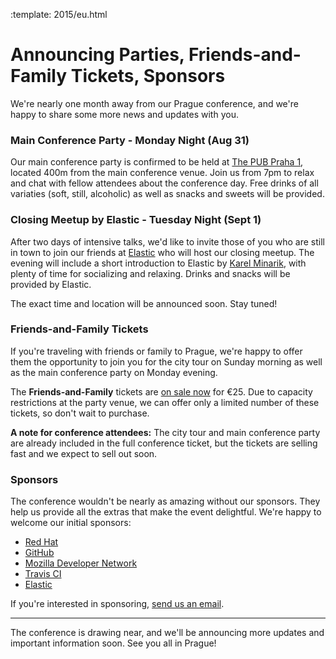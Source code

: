 :template: 2015/eu.html

# Announcing Parties, Friends-and-Family Tickets, Sponsors

We're nearly one month away from our Prague conference, and we're happy to share some more news and updates with you.

### Main Conference Party - Monday Night (Aug 31)

Our main conference party is confirmed to be held at [The PUB Praha 1][the-pub], located 400m from the main conference venue. Join us from 7pm to relax and chat with fellow attendees about the conference day. Free drinks of all variaties (soft, still, alcoholic) as well as snacks and sweets will be provided. 

[the-pub]: http://www.thepub.cz/praha-1/?lng=en

### Closing Meetup by Elastic - Tuesday Night (Sept 1)

After two days of intensive talks, we'd like to invite those of you who are still in town to join our friends at [Elastic][elastic] who will host our closing meetup. The evening will include a short introduction to Elastic by [Karel Minarik][karel], with plenty of time for socializing and relaxing. Drinks and snacks will be provided by Elastic.

The exact time and location will be announced soon. Stay tuned!

[elastic]: http://elastic.co/
[karel]: https://twitter.com/karmiq

### Friends-and-Family Tickets

If you're traveling with friends or family to Prague, we're happy to offer them the opportunity to join you for the city tour on Sunday morning as well as the main conference party on Monday evening. 

The **Friends-and-Family** tickets are [on sale now][tickets] for €25. Due to capacity restrictions at the party venue, we can offer only a limited number of these tickets, so don't wait to purchase.

**A note for conference attendees:** The city tour and main conference party are already included in the full conference ticket, but the tickets are selling fast and we expect to sell out soon.

[tickets]: https://ti.to/writethedocs/write-the-docs-eu-2015

### Sponsors

The conference wouldn't be nearly as amazing without our sponsors. They help us provide all the extras that make the event delightful. We're happy to welcome our initial sponsors:

* [Red Hat](http://jobs.redhat.com/life-at-red-hat/)
* [GitHub](https://twitter.com/GitHubCommunity)
* [Mozilla Developer Network](https://developer.mozilla.org/)
* [Travis CI](http://travis-ci.com/)
* [Elastic](http://elastic.co/)

If you're interested in sponsoring, [send us an email][email-us].

[email-us]: mailto:europe@writethedocs.org

----

The conference is drawing near, and we'll be announcing more updates and important information soon.
See you all in Prague!
